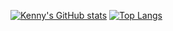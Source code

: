 [![Kenny's GitHub stats](https://github-readme-stats.vercel.app/api?username=kenchen10)](https://github.com/anuraghazra/github-readme-stats)
[![Top Langs](https://github-readme-stats.vercel.app/api/top-langs/?username=kenchen10)](https://github.com/anuraghazra/github-readme-stats)
